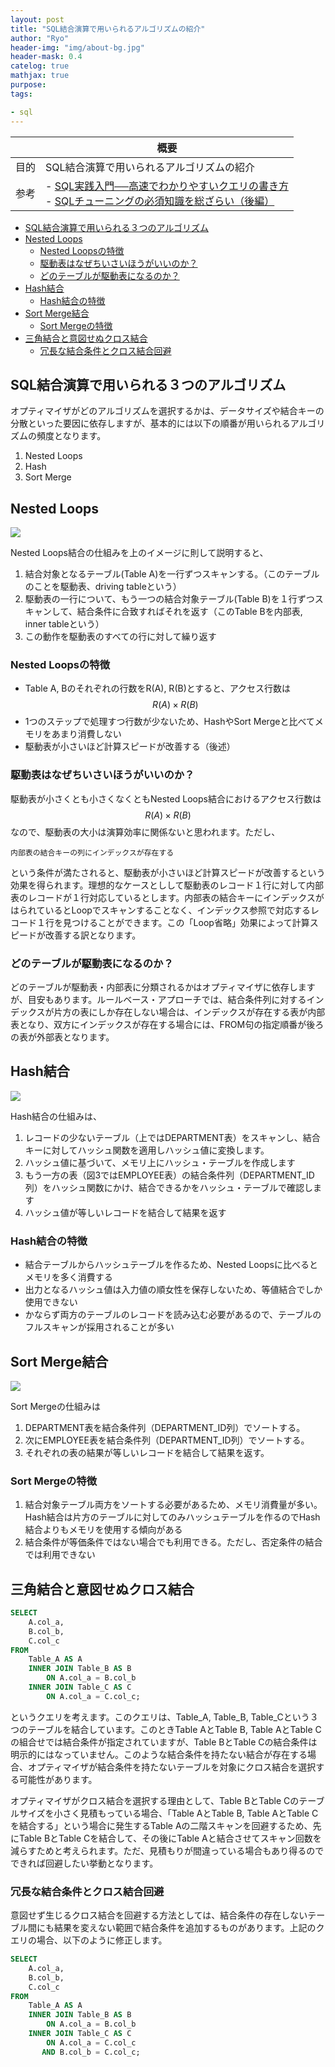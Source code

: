 ```yaml
---
layout: post
title: "SQL結合演算で用いられるアルゴリズムの紹介"
author: "Ryo"
header-img: "img/about-bg.jpg"
header-mask: 0.4
catelog: true
mathjax: true
purpose: 
tags:

- sql
---
```



||概要|
|---|---|
|目的|SQL結合演算で用いられるアルゴリズムの紹介|
|参考|- [SQL実践入門──高速でわかりやすいクエリの書き方](https://gihyo.jp/book/2015/978-4-7741-7301-6)<br>- [SQLチューニングの必須知識を総ざらい（後編）](https://www.atmarkit.co.jp/ait/articles/0408/25/news101.html)|

<!-- START doctoc generated TOC please keep comment here to allow auto update -->
<!-- DON'T EDIT THIS SECTION, INSTEAD RE-RUN doctoc TO UPDATE -->

- [SQL結合演算で用いられる３つのアルゴリズム](#sql%E7%B5%90%E5%90%88%E6%BC%94%E7%AE%97%E3%81%A7%E7%94%A8%E3%81%84%E3%82%89%E3%82%8C%E3%82%8B%EF%BC%93%E3%81%A4%E3%81%AE%E3%82%A2%E3%83%AB%E3%82%B4%E3%83%AA%E3%82%BA%E3%83%A0)
- [Nested Loops](#nested-loops)
  - [Nested Loopsの特徴](#nested-loops%E3%81%AE%E7%89%B9%E5%BE%B4)
  - [駆動表はなぜちいさいほうがいいのか？](#%E9%A7%86%E5%8B%95%E8%A1%A8%E3%81%AF%E3%81%AA%E3%81%9C%E3%81%A1%E3%81%84%E3%81%95%E3%81%84%E3%81%BB%E3%81%86%E3%81%8C%E3%81%84%E3%81%84%E3%81%AE%E3%81%8B)
  - [どのテーブルが駆動表になるのか？](#%E3%81%A9%E3%81%AE%E3%83%86%E3%83%BC%E3%83%96%E3%83%AB%E3%81%8C%E9%A7%86%E5%8B%95%E8%A1%A8%E3%81%AB%E3%81%AA%E3%82%8B%E3%81%AE%E3%81%8B)
- [Hash結合](#hash%E7%B5%90%E5%90%88)
  - [Hash結合の特徴](#hash%E7%B5%90%E5%90%88%E3%81%AE%E7%89%B9%E5%BE%B4)
- [Sort Merge結合](#sort-merge%E7%B5%90%E5%90%88)
  - [Sort Mergeの特徴](#sort-merge%E3%81%AE%E7%89%B9%E5%BE%B4)
- [三角結合と意図せぬクロス結合](#%E4%B8%89%E8%A7%92%E7%B5%90%E5%90%88%E3%81%A8%E6%84%8F%E5%9B%B3%E3%81%9B%E3%81%AC%E3%82%AF%E3%83%AD%E3%82%B9%E7%B5%90%E5%90%88)
  - [冗長な結合条件とクロス結合回避](#%E5%86%97%E9%95%B7%E3%81%AA%E7%B5%90%E5%90%88%E6%9D%A1%E4%BB%B6%E3%81%A8%E3%82%AF%E3%83%AD%E3%82%B9%E7%B5%90%E5%90%88%E5%9B%9E%E9%81%BF)

<!-- END doctoc generated TOC please keep comment here to allow auto update -->

## SQL結合演算で用いられる３つのアルゴリズム

オプティマイザがどのアルゴリズムを選択するかは、データサイズや結合キーの分散といった要因に依存しますが、基本的には以下の順番が用いられるアルゴリズムの頻度となります。

1. Nested Loops
2. Hash
3. Sort Merge


## Nested Loops

<img src="https://github.com/ryonakimageserver/omorikaizuka/blob/master/%E3%83%96%E3%83%AD%E3%82%B0%E7%94%A8/20210410_sql_nested_loops.png?raw=true">

Nested Loops結合の仕組みを上のイメージに則して説明すると、

1. 結合対象となるテーブル(Table A)を一行ずつスキャンする。（このテーブルのことを駆動表、driving tableという）
2. 駆動表の一行について、もう一つの結合対象テーブル(Table B)を１行ずつスキャンして、結合条件に合致すればそれを返す（このTable Bを内部表, inner tableという）
3. この動作を駆動表のすべての行に対して繰り返す

### Nested Loopsの特徴

- Table A, Bのそれぞれの行数をR(A), R(B)とすると、アクセス行数は $$R(A) \times R(B)$$
- 1つのステップで処理すつ行数が少ないため、HashやSort Mergeと比べてメモリをあまり消費しない
- 駆動表が小さいほど計算スピードが改善する（後述）

### 駆動表はなぜちいさいほうがいいのか？

駆動表が小さくとも小さくなくともNested Loops結合におけるアクセス行数は $$R(A) \times R(B)$$なので、駆動表の大小は演算効率に関係ないと思われます。ただし、

```raw
内部表の結合キーの列にインデックスが存在する
```

という条件が満たされると、駆動表が小さいほど計算スピードが改善するという効果を得られます。理想的なケースとしして駆動表のレコード１行に対して内部表のレコードが１行対応しているとします。内部表の結合キーにインデックスがはられているとLoopでスキャンすることなく、インデックス参照で対応するレコード１行を見つけることができます。この「Loop省略」効果によって計算スピードが改善する訳となります。

### どのテーブルが駆動表になるのか？

どのテーブルが駆動表・内部表に分類されるかはオプティマイザに依存しますが、目安もあります。ルールベース・アプローチでは、結合条件列に対するインデックスが片方の表にしか存在しない場合は、インデックスが存在する表が内部表となり、双方にインデックスが存在する場合には、FROM句の指定順番が後ろの表が外部表となります。


## Hash結合

<img src="https://github.com/ryonakimageserver/omorikaizuka/blob/master/%E3%83%96%E3%83%AD%E3%82%B0%E7%94%A8/20210410_sql_hash_merge.png?raw=true">

Hash結合の仕組みは、

1. レコードの少ないテーブル（上ではDEPARTMENT表）をスキャンし、結合キーに対してハッシュ関数を適用しハッシュ値に変換します。
2. ハッシュ値に基づいて、メモリ上にハッシュ・テーブルを作成します
3. もう一方の表（図3ではEMPLOYEE表）の結合条件列（DEPARTMENT_ID列）をハッシュ関数にかけ、結合できるかをハッシュ・テーブルで確認します
4. ハッシュ値が等しいレコードを結合して結果を返す

### Hash結合の特徴

- 結合テーブルからハッシュテーブルを作るため、Nested Loopsに比べるとメモリを多く消費する
- 出力となるハッシュ値は入力値の順女性を保存しないため、等値結合でしか使用できない
- かならず両方のテーブルのレコードを読み込む必要があるので、テーブルのフルスキャンが採用されることが多い

## Sort Merge結合

<img src="https://github.com/ryonakimageserver/omorikaizuka/blob/master/%E3%83%96%E3%83%AD%E3%82%B0%E7%94%A8/20210410_sql_sortmerge.png?raw=true">

Sort Mergeの仕組みは

1. DEPARTMENT表を結合条件列（DEPARTMENT_ID列）でソートする。
2. 次にEMPLOYEE表を結合条件列（DEPARTMENT_ID列）でソートする。
3. それぞれの表の結果が等しいレコードを結合して結果を返す。

### Sort Mergeの特徴

1. 結合対象テーブル両方をソートする必要があるため、メモリ消費量が多い。Hash結合は片方のテーブルに対してのみハッシュテーブルを作るのでHash結合よりもメモリを使用する傾向がある
2. 結合条件が等価条件ではない場合でも利用できる。ただし、否定条件の結合では利用できない

## 三角結合と意図せぬクロス結合

```sql
SELECT
    A.col_a,
    B.col_b,
    C.col_c
FROM
    Table_A AS A
    INNER JOIN Table_B AS B
        ON A.col_a = B.col_b
    INNER JOIN Table_C AS C
        ON A.col_a = C.col_c;
```

というクエリを考えます。このクエリは、Table_A, Table_B, Table_Cという３つのテーブルを結合しています。このときTable AとTable B, Table AとTable Cの組合せでは結合条件が指定されていますが、Table BとTable Cの結合条件は明示的にはなっていません。このような結合条件を持たない結合が存在する場合、オプティマイザが結合条件を持たないテーブルを対象にクロス結合を選択する可能性があります。

オプティマイザがクロス結合を選択する理由として、Table BとTable Cのテーブルサイズを小さく見積もっている場合、「Table AとTable B, Table AとTable Cを結合する」という場合に発生するTable Aの二階スキャンを回避するため、先にTable BとTable Cを結合して、その後にTable Aと結合させてスキャン回数を減らすためと考えられます。ただ、見積もりが間違っている場合もあり得るのでできれば回避したい挙動となります。

### 冗長な結合条件とクロス結合回避

意図せず生じるクロス結合を回避する方法としては、結合条件の存在しないテーブル間にも結果を変えない範囲で結合条件を追加するものがあります。上記のクエリの場合、以下のように修正します。

```sql
SELECT
    A.col_a,
    B.col_b,
    C.col_c
FROM
    Table_A AS A
    INNER JOIN Table_B AS B
        ON A.col_a = B.col_b
    INNER JOIN Table_C AS C
        ON A.col_a = C.col_c
       AND B.col_b = C.col_c;
```

